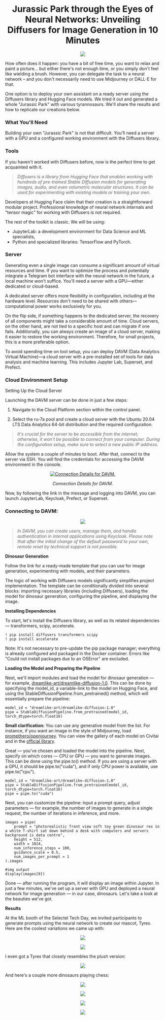 <h1 align="center">Jurassic Park through the Eyes of Neural Networks: Unveiling Diffusers for Image Generation in 10 Minutes</h1>

<p align="center">
  <img src="https://habrastorage.org/r/w1560/webt/1l/xy/ty/1lxytyjjukdkdfhltuwyzfb3bnu.png">
</p>

How often does it happen: you have a bit of free time, you want to relax and paint a picture... but either there's not enough time, or you simply don't feel like wielding a brush. However, you can delegate the task to a neural network – and you don't necessarily need to use Midjourney or DALL-E for that.

One option is to deploy your own assistant on a ready server using the Diffusers library and Hugging Face models. We tried it out and generated a whole "Jurassic Park" with various tyrannosaurs. We'll share the results and how to replicate our creations below.

### What You'll Need

Building your own "Jurassic Park" is not that difficult. You'll need a server with a GPU and a configured working environment with the Diffusers library.

### Tools

If you haven't worked with Diffusers before, now is the perfect time to get acquainted with it.

> *Diffusers is a library from Hugging Face that enables working with hundreds of pre-trained Stable Diffusion models for generating images, audio, and even volumetric molecular structures. It can be used for experimenting with existing models or training your own.*

Developers at Hugging Face claim that their creation is a straightforward modular project. Professional knowledge of neural network internals and "tensor magic" for working with Diffusers is not required.

The rest of the toolkit is classic. We will be using:
- JupyterLab: a development environment for Data Science and ML specialists,
- Python and specialized libraries: TensorFlow and PyTorch.

### Server

Generating even a single image can consume a significant amount of virtual resources and time. If you want to optimize the process and potentially integrate a Telegram bot interface with the neural network in the future, a local machine won't suffice. You'll need a server with a GPU—either dedicated or cloud-based.

A dedicated server offers more flexibility in configuration, including at the hardware level. Resources don't need to be shared with others—computational power works exclusively for you.

On the flip side, if something happens to the dedicated server, the recovery of all components might take a considerable amount of time. Cloud servers, on the other hand, are not tied to a specific host and can migrate if one fails. Additionally, you can always create an image of a cloud server, making it easier to restore the working environment. Therefore, for small projects, this is a more preferable option.

To avoid spending time on tool setup, you can deploy DAVM (Data Analytics Virtual Machine)—a cloud server with a pre-installed set of tools for data analysis and machine learning. This includes Jupyter Lab, Superset, and Prefect.

### Cloud Environment Setup

Setting Up the Cloud Server

Launching the DAVM server can be done in just a few steps:

1. Navigate to the Cloud Platform section within the control panel.

2. Select the ru-7a pool and create a cloud server with the Ubuntu 20.04 LTS Data Analytics 64-bit distribution and the required configuration.

   
> *It's crucial for the server to be accessible from the internet; otherwise, it won't be possible to connect from your computer. During the configuration setup, make sure to select a new public IP address.*

Allow the system a couple of minutes to boot. After that, connect to the server via SSH. You will find the credentials for accessing the DAVM environment in the console.

<p align="center">
  <a href="https://habrastorage.org/webt/9n/qi/8f/9nqi8fm_uijvuqodkyzg6l32q4m.gif">
    <img alt="Connection Details for DAVM." src="https://habrastorage.org/r/w1560/webt/75/7o/ad/757oadujs1-3-ltvbipxcispeoo.png">
  </a>
</p>

<p align="center">
  <i>Connection Details for DAVM.</i>
</p>




Now, by following the link in the message and logging into DAVM, you can launch JupyterLab, Keycloak, Prefect, or Superset.

### Connecting to DAVM:

<p align="center">
  <img src="https://habrastorage.org/r/w1560/webt/hp/yr/pa/hpyrpadfxnn5cl4xmzygi9i-kf0.png">
</p>

> *In DAVM, you can create users, manage them, and handle authentication in internal applications using Keycloak. Please note that after the initial change of the default password to your own, remote reset by technical support is not possible.*

**Dinosaur Generation**

Follow the link for a ready-made template that you can use for image generation, experimenting with models, and their parameters.

The logic of working with Diffusers models significantly simplifies project implementation. The template can be conditionally divided into several blocks: importing necessary libraries (including Diffusers), loading the model for dinosaur generation, configuring the pipeline, and displaying the image.

**Installing Dependencies**

To start, let's install the Diffusers library, as well as its related dependencies — transformers, scipy, accelerate.

```
! pip install diffusers transformers scipy
! pip install accelerate
```

Note: It's not necessary to pre-update the pip package manager; everything is already configured and packaged in the Docker container. Errors like "Could not install packages due to an OSError" are excluded.

**Loading the Model and Preparing the Pipeline**

Next, we'll import modules and load the model for dinosaur generation — for example, [dreamlike-art/dreamlike-diffusion-1.0](https://huggingface.co/dreamlike-art/dreamlike-diffusion-1.0). This can be done by specifying the model_id, a variable-link to the model on Hugging Face, and using the StableDiffusionPipeline.from_pretrained() method, which will essentially prepare the pipeline:

```
model_id = "dreamlike-art/dreamlike-diffusion-1.0"
pipe = StableDiffusionPipeline.from_pretrained(model_id, torch_dtype=torch.float16)
```

**Small clarification:** You can use any generative model from the list. For instance, if you want an image in the style of Midjourney, load [prompthero/openjourney](https://huggingface.co/prompthero/openjourney). You can view the gallery of each model on Civitai and in the [official library](https://huggingface.co/models?library=diffusers).

Great — you've chosen and loaded the model into the pipeline. Next, specify on which cores — CPU or GPU — you want to generate images. This can be done using the pipe.to() method. If you are using a server with a GPU, it should be pipe.to("cuda"), and if only CPU power is available, use pipe.to("cpu").

```
model_id = "dreamlike-art/dreamlike-diffusion-1.0"
pipe = StableDiffusionPipeline.from_pretrained(model_id, torch_dtype=torch.float16)
pipe = pipe.to("cuda")
```

Next, you can customize the pipeline: input a prompt query, adjust parameters — for example, the number of images to generate in a single request, the number of iterations in inference, and more.

```
images = pipe(
    prompt = "photorealistic front view soft toy green dinosaur rex in a white T-shirt sat down behind a desk with computers and servers background is data centre",
    height = 512,
    width = 1024,
    num_inference_steps = 100,
    guidance_scale = 0.5,
    num_images_per_prompt = 1
).images

#img output
display(images[0])
```

Done — after running the program, it will display an image within Jupyter. In just a few minutes, we've set up a server with GPU and deployed a neural network for image generation — in our case, dinosaurs. Let's take a look at the beauties we've got.

**Results**

At the ML booth of the Selectel Tech Day, we invited participants to generate prompts using the neural network to create our mascot, Tyrex. Here are the coolest variations we came up with:

<p align="center">
  <img src="https://habrastorage.org/r/w1560/webt/cd/05/hd/cd05hdh8iirs2otxq6qpujfmmx0.png">
</p>
<p align="center">
  <img src="https://habrastorage.org/r/w1560/webt/rr/ea/h4/rreah4f3mffk1cyj7rtuv6vmtms.png">
</p>


I even got a Tyrex that closely resembles the plush version:

<p align="center">
  <img src="https://habrastorage.org/r/w1560/webt/di/md/hc/dimdhch-o1-tsp_qauddpwzwea4.png">
</p>


And here's a couple more dinosaurs playing chess:
<p align="center">
  <img src="https://habrastorage.org/r/w1560/webt/_o/jc/s7/_ojcs7_p47fb9apx-angkqeilte.png">
</p>
<p align="center">
  <img src="https://habrastorage.org/r/w1560/webt/v0/ne/u1/v0neu16aas4gvnuinbrhhaluziy.png">
</p>
<p align="center">
  <img src="https://habrastorage.org/r/w1560/webt/re/bl/q2/reblq29prhhzlmlhgy49z2k9a1i.png">
</p>
<p align="center">
  <img src="https://habrastorage.org/r/w1560/webt/ae/pr/tt/aeprtttnljtwbolh3bitw5p0umk.png">
</p>
